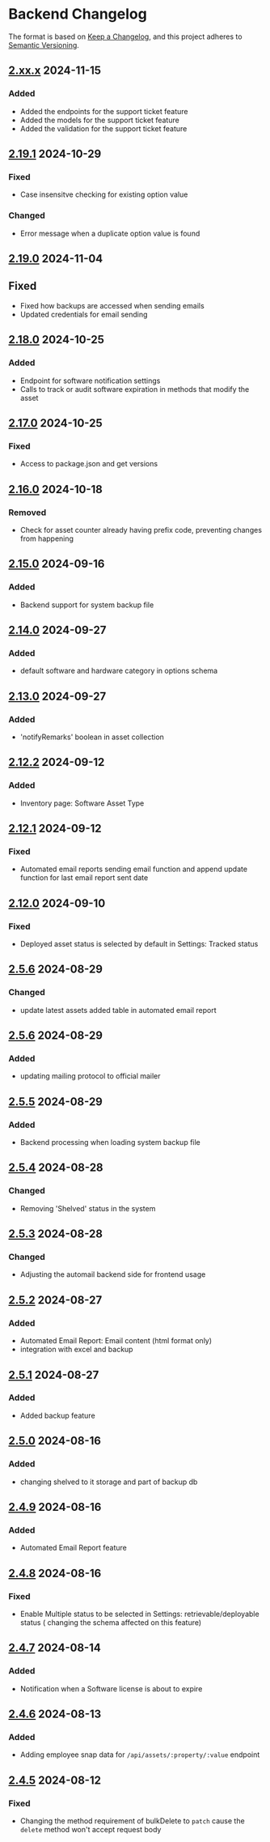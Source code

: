 # Backend Changelog

The format is based on [Keep a Changelog](https://keepachangelog.com/en/1.1.0/),
and this project adheres to [Semantic Versioning](https://semver.org/spec/v2.0.0.html).
## [2.xx.x](https://connect.zoho.com/portal/intranet/task/623367000000992200) 2024-11-15
### Added
- Added the endpoints for the support ticket feature
- Added the models for the support ticket feature
- Added the validation for the support ticket feature

## [2.19.1](https://connect.zoho.com/portal/intranet/task/623367000000878039) 2024-10-29
### Fixed
- Case insensitve checking for existing option value

### Changed
- Error message when a duplicate option value is found

## [2.19.0](https://workplace.zoho.com/#connect_app/portal/intranet/task/623367000000605021) 2024-11-04
## Fixed
- Fixed how backups are accessed when sending emails
- Updated credentials for email sending

## [2.18.0](https://connect.zoho.com/portal/intranet/task/623367000000718057) 2024-10-25 
### Added
- Endpoint for software notification settings
- Calls to track or audit software expiration in methods that modify the asset

## [2.17.0](https://connect.zoho.com/portal/intranet/task/623367000000739043) 2024-10-25
### Fixed
- Access to package.json and get versions

## [2.16.0](https://workplace.zoho.com/#connect_app/portal/intranet/task/623367000000745177) 2024-10-18
### Removed
- Check for asset counter already having prefix code, preventing changes from happening

## [2.15.0](https://workplace.zoho.com/#connect_app/portal/intranet/task/623367000000615263) 2024-09-16 
### Added
- Backend support for system backup file

## [2.14.0](https://connect.zoho.com/portal/intranet/task/623367000000718019) 2024-09-27
### Added
- default software and hardware category in options schema

## [2.13.0](https://connect.zoho.com/portal/intranet/task/623367000000728119) 2024-09-27 
### Added
- 'notifyRemarks' boolean in asset collection

## [2.12.2](https://connect.zoho.com/portal/intranet/task/623367000000281173) 2024-09-12 
### Added
- Inventory page: Software Asset Type

## [2.12.1](https://connect.zoho.com/portal/intranet/task/623367000000597066) 2024-09-12 
### Fixed
- Automated email reports sending email function and append update function for last email report sent date

## [2.12.0](https://connect.zoho.com/portal/intranet/task/623367000000658393) 2024-09-10 
### Fixed
- Deployed asset status is selected by default in Settings: Tracked status

## [2.5.6](https://connect.zoho.com/portal/intranet/task/623367000000590081) 2024-08-29 
### Changed
- update latest assets added table in automated email report

## [2.5.6](https://gitlab.com/full-scale-internship/stockpilot/-/commit/9ab62005be3ee96414616235fb39d70bb09a62a8) 2024-08-29 
### Added
- updating mailing protocol to official mailer

## [2.5.5](https://connect.zoho.com/portal/intranet/task/623367000000615263) 2024-08-29 
### Added
- Backend processing when loading system backup file

## [2.5.4](https://connect.zoho.com/portal/intranet/task/623367000000601111) 2024-08-28 
### Changed
- Removing 'Shelved' status in the system

## [2.5.3](https://connect.zoho.com/portal/intranet/task/623367000000599090) 2024-08-28 
### Changed
- Adjusting the automail backend side for frontend usage

## [2.5.2](https://connect.zoho.com/portal/intranet/task/623367000000590081) 2024-08-27 
### Added
- Automated Email Report: Email content (html format only)
- integration with excel and backup

## [2.5.1](https://connect.zoho.com/portal/intranet/task/623367000000597034) 2024-08-27 
### Added
- Added backup feature

## [2.5.0](https://connect.zoho.com/portal/intranet/task/623367000000601111) 2024-08-16 
### Added
- changing shelved to it storage and part of backup db

## [2.4.9](https://connect.zoho.com/portal/intranet/task/623367000000597248) 2024-08-16 
### Added
- Automated Email Report feature

## [2.4.8](https://connect.zoho.com/portal/intranet/task/623367000000584055) 2024-08-16 
### Fixed
- Enable Multiple status to be selected in Settings: retrievable/deployable status ( changing the schema affected on this feature)

## [2.4.7](https://connect.zoho.com/portal/intranet/task/623367000000570055) 2024-08-14 
### Added
- Notification when a Software license is about to expire

## [2.4.6](https://connect.zoho.com/portal/intranet/task/623367000000584121) 2024-08-13 
### Added
- Adding employee snap data for `/api/assets/:property/:value` endpoint

## [2.4.5](https://connect.zoho.com/portal/intranet/task/623367000000573043) 2024-08-12 
### Fixed
- Changing the method requirement of bulkDelete to `patch` cause the `delete` method won't accept request body
